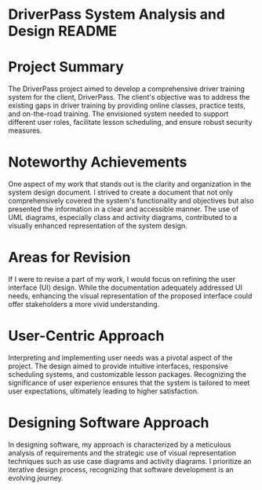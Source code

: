 # DriverPass System Analysis and Design README
# Project Summary
The DriverPass project aimed to develop a comprehensive driver training system for the client, DriverPass. The client's objective was to address the existing gaps in driver training by providing online classes, practice tests, and on-the-road training. The envisioned system needed to support different user roles, facilitate lesson scheduling, and ensure robust security measures.

# Noteworthy Achievements
One aspect of my work that stands out is the clarity and organization in the system design document. I strived to create a document that not only comprehensively covered the system's functionality and objectives but also presented the information in a clear and accessible manner. The use of UML diagrams, especially class and activity diagrams, contributed to a visually enhanced representation of the system design.

# Areas for Revision
If I were to revise a part of my work, I would focus on refining the user interface (UI) design. While the documentation adequately addressed UI needs, enhancing the visual representation of the proposed interface could offer stakeholders a more vivid understanding.

# User-Centric Approach
Interpreting and implementing user needs was a pivotal aspect of the project. The design aimed to provide intuitive interfaces, responsive scheduling systems, and customizable lesson packages. Recognizing the significance of user experience ensures that the system is tailored to meet user expectations, ultimately leading to higher satisfaction.

# Designing Software Approach
In designing software, my approach is characterized by a meticulous analysis of requirements and the strategic use of visual representation techniques such as use case diagrams and activity diagrams. I prioritize an iterative design process, recognizing that software development is an evolving journey.
